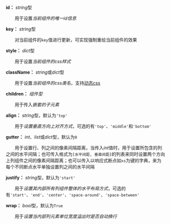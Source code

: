 **id：** *string*型

　　用于设置*当前组件的唯一id信息*

**key：** *string*型

　　对当前组件的`key`值进行更新，可实现强制重绘当前组件的效果

**style：** *dict*型

　　用于设置*当前组件的css样式*

**className：** *string*或*dict*型

　　用于设置*当前组件的css类名*，支持[动态css](/advanced-classname)

**children：** *组件型*

　　用于传入*嵌套的子元素*

**align：** *string*型，默认为`'top'`

　　用于*设置垂直方向上对齐方式*，可选的有`'top'`、`'middle'`和`'bottom'`

**gutter：** *int*、*list*或*dict*型，默认为`0`

　　用于设置行、列之间的像素间隔距离，当传入*int*值时，用于设置所包含的列之间的水平间隔；也可传入格式为`[水平间距, 垂直间距]`的列表来同时设置两个方向上列组件之间的像素间隔距离；也可以传入以响应式断点如`xs`为键的字典，来为每个不同断点水平单独设置列之间的水平间隔

**justify：** *string*型，默认为`'start'`

　　用于*设置其内部所有列组件整体的水平布局方式*，可选的有`'start'`、`'end'`、`'center'`、`'space-around'`、`'space-between'`

**wrap：** *bool*型，默认为`True`

　　用于*设置当内部列元素单位宽度溢出时是否自动换行*